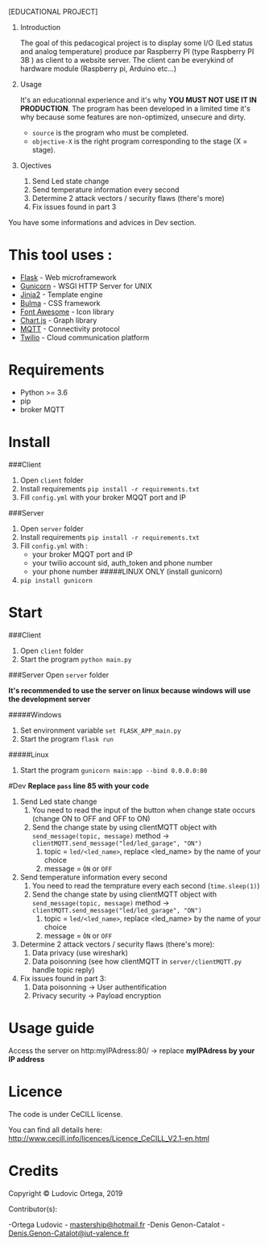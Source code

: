 [EDUCATIONAL PROJECT]
1. Introduction

    The goal of this pedacogical project is to display some I/O (Led status and analog temperature) produce par Raspberry PI (type Raspberry PI 3B ) as client to a website server. 
    The client can be everykind of hardware module (Raspberry pi, Arduino etc...)  

2. Usage

    It's an educationnal experience and it's why **YOU MUST NOT USE IT IN PRODUCTION**. The program has been developed
    in a limited time it's why because some features are non-optimized, unsecure and dirty.
    
    - `source` is the program who must be completed.
    - `objective-X` is the right program corresponding to the stage (X = stage).

3. Ojectives

    1. Send Led state change
    2. Send temperature information every second
    3. Determine 2 attack vectors / security flaws (there's more)
    4. Fix issues found in part 3

You have some informations and advices in Dev section.

# This tool uses :

* [Flask](http://flask.pocoo.org/) - Web microframework
* [Gunicorn](https://gunicorn.org/) - WSGI HTTP Server for UNIX
* [Jinja2](http://jinja.pocoo.org/) - Template engine
* [Bulma](https://bulma.io/) - CSS framework
* [Font Awesome](https://fontawesome.com/) - Icon library
* [Chart.js](https://fontawesome.com/) - Graph library
* [MQTT](http://mqtt.org/) - Connectivity protocol
* [Twilio](https://www.twilio.com/) - Cloud communication platform

# Requirements
* Python >= 3.6 
* pip
* broker MQTT

# Install
###Client
1. Open `client` folder
2. Install requirements `pip install -r requirements.txt`
3. Fill `config.yml` with your broker MQQT port and IP

###Server
1. Open `server` folder
2. Install requirements `pip install -r requirements.txt`
3. Fill `config.yml` with :
    - your broker MQQT port and IP
    - your twilio account sid, auth_token and phone number
    - your phone number
    #####LINUX ONLY (install gunicorn)
4. `pip install gunicorn`
# Start
###Client
1. Open `client` folder
2. Start the program `python main.py` 

###Server
Open `server` folder

**It's recommended to use the server on linux because windows will use the development server**

#####Windows
1. Set environment variable `set FLASK_APP_main.py`
2. Start the program `flask run`

#####Linux
1. Start the program `gunicorn main:app --bind 0.0.0.0:80`

#Dev
**Replace `pass` line 85 with your code**
1. Send Led state change
    1. You need to read the input of the button when change state occurs (change ON to OFF and OFF to ON)
    2. Send the change state by using clientMQTT object with `send_message(topic, message)` method -> `clientMQTT.send_message("led/led_garage", "ON")`
        1. topic = `led/<led_name>`, replace <led_name> by the name of your choice
        2. message = `ÒN` or `OFF`
2. Send temperature information every second
    1. You need to read the temprature every each second (`time.sleep(1)`)
    2. Send the change state by using clientMQTT object with `send_message(topic, message)` method -> `clientMQTT.send_message("led/led_garage", "ON")`
        1. topic = `led/<led_name>`, replace <led_name> by the name of your choice
        2. message = `ÒN` or `OFF` 
3. Determine 2 attack vectors / security flaws (there's more):
    1. Data privacy (use wireshark)
    2. Data poisonning (see how clientMQTT in `server/clientMQTT.py` handle topic reply)
4. Fix issues found in part 3:
    1. Data poisonning -> User authentification
    2. Privacy security -> Payload encryption
    
# Usage guide
Access the server on http:myIPAdress:80/ -> replace **myIPAdress by your IP address**

# Licence

The code is under CeCILL license.

You can find all details here: http://www.cecill.info/licences/Licence_CeCILL_V2.1-en.html

# Credits

Copyright © Ludovic Ortega, 2019

Contributor(s):

-Ortega Ludovic - mastership@hotmail.fr
-Denis Genon-Catalot - Denis.Genon-Catalot@iut-valence.fr
